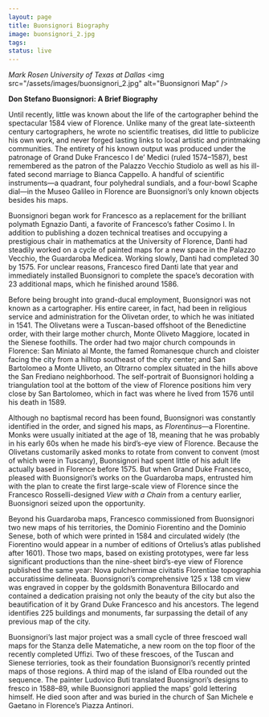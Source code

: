 ```yaml
---
layout: page
title: Buonsignori Biography
image: buonsignori_2.jpg
tags:
status: live
---
```

*Mark Rosen
University of Texas at Dallas*
<img src="/assets/images/buonsignori_2.jpg" alt="Buonsignori Map” />

__Don Stefano Buonsignori: A Brief Biography__

Until recently, little was known about the life of the cartographer behind the spectacular 1584 view of Florence. Unlike many of the great late-sixteenth century cartographers, he wrote no scientific treatises, did little to publicize his own work, and never forged lasting links to local artistic and printmaking communities. The entirety of his known output was produced under the patronage of Grand Duke Francesco I de’ Medici (ruled 1574–1587), best remembered as the patron of the Palazzo Vecchio Studiolo as well as his ill-fated second marriage to Bianca Cappello. A handful of scientific instruments—a quadrant, four polyhedral sundials, and a four-bowl Scaphe dial—in the Museo Galileo in Florence are Buonsignori’s only known objects besides his maps.

Buonsignori began work for Francesco as a replacement for the brilliant polymath Egnazio Danti, a favorite of Francesco’s father Cosimo I. In addition to publishing a dozen technical treatises and occupying a prestigious chair in mathematics at the University of Florence, Danti had steadily worked on a cycle of painted maps for a new space in the Palazzo Vecchio, the Guardaroba Medicea. Working slowly, Danti had completed 30 by 1575. For unclear reasons, Francesco fired Danti late that year and immediately installed Buonsignori to complete the space’s decoration with 23 additional maps, which he finished around 1586.

Before being brought into grand-ducal employment, Buonsignori was not known as a cartographer. His entire career, in fact, had been in religious service and administration for the Olivetan order, to which he was initiated in 1541. The Olivetans were a Tuscan-based offshoot of the Benedictine order, with their large mother church, Monte Oliveto Maggiore, located in the Sienese foothills. The order had two major church compounds in Florence: San Miniato al Monte, the famed Romanesque church and cloister facing the city from a hilltop southeast of the city center; and San Bartolomeo a Monte Uliveto, an Oltrarno complex situated in the hills above the San Frediano neighborhood. The self-portrait of Buonsignori holding a triangulation tool at the bottom of the view of Florence positions him very close by San Bartolomeo, which in fact was where he lived from 1576 until his death in 1589.

Although no baptismal record has been found, Buonsignori was constantly identified in the order, and signed his maps, as *Florentinus*—a Florentine. Monks were usually initiated at the age of 18, meaning that he was probably in his early 60s when he made his bird’s-eye view of Florence. Because the Olivetans customarily asked monks to rotate from convent to convent (most of which were in Tuscany), Buonsignori had spent little of his adult life actually based in Florence before 1575. But when Grand Duke Francesco, pleased with Buonsignori’s works on the Guardaroba maps, entrusted him with the plan to create the first large-scale view of Florence since the Francesco Rosselli-designed *View with a Chain* from a century earlier, Buonsignori seized upon the opportunity.

Beyond his Guardaroba maps, Francesco commissioned from Buonsignori two new maps of his territories, the Dominio Fiorentino and the Dominio Senese, both of which were printed in 1584 and circulated widely (the Fiorentino would appear in a number of editions of Ortelius’s atlas published after 1601). Those two maps, based on existing prototypes, were far less significant productions than the nine-sheet bird’s-eye view of Florence published the same year: Nova pulcherrimae civitatis Florentiae topographia accuratissime delineata. Buonsignori’s comprehensive 125 x 138 cm view was engraved in copper by the goldsmith Bonaventura Billocardo and contained a dedication praising not only the beauty of the city but also the beautification of it by Grand Duke Francesco and his ancestors. The legend identifies 225 buildings and monuments, far surpassing the detail of any previous map of the city.

Buonsignori’s last major project was a small cycle of three frescoed wall maps for the Stanza delle Matematiche, a new room on the top floor of the recently completed Uffizi. Two of these frescoes, of the Tuscan and Sienese terriories, took as their foundation Buonsignori’s recently printed maps of those regions. A third map of the island of Elba rounded out the sequence. The painter Ludovico Buti translated Buonsignori’s designs to fresco in 1588–89, while Buonsignori applied the maps’ gold lettering himself.  He died soon after and was buried in the church of San Michele e Gaetano in Florence’s Piazza Antinori.
